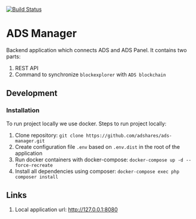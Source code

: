 [![Build Status](https://travis-ci.org/adshares/ads-manager.svg?branch=travis-configuration)](https://travis-ci.org/adshares/ads-manager)

# ADS Manager
Backend application which connects ADS and ADS Panel. It contains two parts:
1. REST API
2. Command to synchronize `blockexplorer` with `ADS blockchain` 

## Development
### Installation
To run project locally we use docker. Steps to run project locally:
1. Clone repository: `git clone https://github.com/adshares/ads-manager.git`
2. Create configuration file `.env` based on `.env.dist` in the root of the application
3. Run docker containers with docker-compose: `docker-compose up -d --force-recreate`
4. Install all dependencies using composer: `docker-compose exec php composer install`

## Links
1. Local application url: http://127.0.0.1:8080
